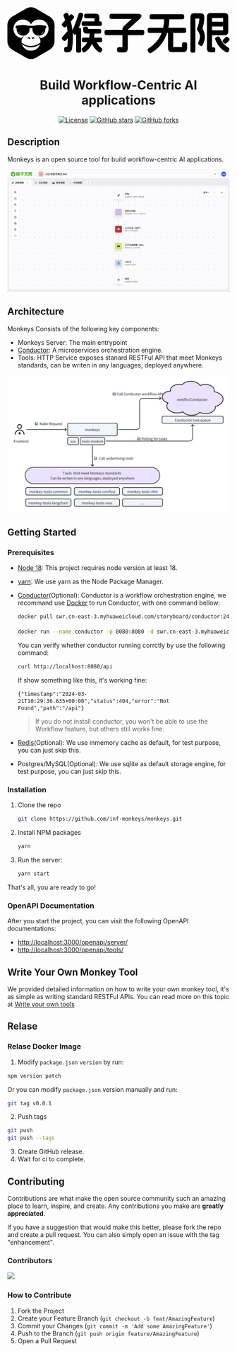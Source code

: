 <div align="center">
<svg
          xmlns="http://www.w3.org/2000/svg"
          viewBox="0 0 173.04345703125 40.1988525390625"
          width={width}
          height={height}
        >
<path
            className="fill-vines-500 dark:fill-white"
            d="M55.891 15.985q1.486 0 1.486 1.492v16.27q0 1.491-1.486 1.491h-.877q-1.486 0-1.486-1.491v-16.27q0-1.492 1.486-1.492h.877Zm2.16-11.457q.71.136.93.627.218.492.016 1.203-2.33 7.661-5.435 14.27-.304.611-.827.747-.523.135-.962-.407l-.641-.814q-.473-.644-.608-1.22t.169-1.254q1.384-2.95 2.6-6.254 1.214-3.305 2.058-6.118.203-.712.642-.933.438-.22 1.215-.084l.844.237Zm14.145 6.474q1.35 0 1.35 1.356v.814q0 1.356-1.35 1.356H59.199q-1.35 0-1.35-1.356v-.814q0-1.356 1.35-1.356h12.997Zm-3.24-6q2.632 0 2.632 2.644v3.661q0 1.458-1.451 1.458h-.878q-1.485 0-1.485-1.492V8.46h-6.617q-1.35 0-1.35-1.356v-.746q0-1.355 1.35-1.355h7.798ZM66.49 18.63q1.485 0 1.384 1.458-.169 3.321-1.165 6.254-.996 2.932-2.616 5.084-1.62 2.153-3.578 3.271-1.182.881-1.992-.44l-.405-.746q-.405-.61-.27-1.119.135-.508.71-.983 2.497-1.864 3.915-4.762 1.418-2.899 1.62-6.526.101-1.491 1.52-1.491h.877Zm5.975 4.915q1.35 0 1.35 1.356v.813q0 1.356-1.35 1.356H59.368q-1.35 0-1.35-1.356V24.9q0-1.356 1.35-1.356h13.098ZM61.36 15.002q1.451 0 1.451 1.458v.406h8.878q1.35 0 1.35 1.356v.814q0 1.356-1.35 1.356H61.664q-1.317 0-1.992-.661t-.675-2.017v-1.22q0-1.492 1.485-1.492h.878Zm6.042 10.101q1.384-.339 1.857 1.119.574 1.763 1.553 3.068.979 1.305 2.228 2.118.641.44.793.932.152.492-.152 1.17l-.405.745q-.304.678-.793.83-.49.153-1.131-.253-2.296-1.458-3.832-3.526-1.535-2.067-1.974-4.27-.203-.712.067-1.17.27-.458.98-.627l.81-.136Zm-18.397-5.457q1.148 1.017.101 2.203l-3.375 3.763q-1.013 1.152-2.195.101l-.607-.542q-1.148-1.017-.101-2.203l3.375-3.763q1.013-1.152 2.194-.101l.608.542Zm2.33-13.152q1.18 1.05.134 2.203l-5.738 6.373q-1.013 1.118-2.16.102l-.608-.543q-1.182-1.05-.135-2.203l5.738-6.373q1.013-1.118 2.16-.101l.608.542Zm-5.874-2q1.417-.678 1.991.814 2.667 6.372 3.308 13.406.642 7.033-.405 13.406-.236 1.39-1.063 2.102-.827.711-2.245.711h-1.249q-1.62 0-1.62-1.627v-.949q0-1.627 1.62-1.627h.81q.878-6.474.203-12.338-.675-5.864-2.937-11.39-.574-1.491.776-2.101l.81-.407Zm55.765.542q1.756 0 2.583.526.827.525.557 1.491-.27.966-1.587 2.22l-9.013 8.17v14.575q0 1.458-.743 2.22-.742.763-2.227.763h-3.781q-1.587 0-1.587-1.593v-.881q0-1.593 1.587-1.593h2.565V17.036q0-1.39.98-2.271l6.244-5.661H81.107q-1.586 0-1.586-1.593V6.63q0-1.594 1.586-1.594h20.12Zm3.815 12.508q1.586 0 1.586 1.593v.882q0 1.593-1.586 1.593H77.225q-1.586 0-1.586-1.593v-.882q0-1.593 1.586-1.593h27.816Zm31.123-12.169q1.553 0 1.553 1.56v.881q0 1.56-1.553 1.56h-23.9q-1.552 0-1.552-1.56v-.881q0-1.56 1.553-1.56h23.9Zm1.52 10.508q1.552 0 1.552 1.56v.88q0 1.56-1.553 1.56h-26.937q-1.553 0-1.553-1.56v-.88q0-1.56 1.553-1.56h26.937Zm-13.03-8.61q1.586 0 1.552 1.594-.304 9.22-3.882 15.948-3.578 6.729-10.33 10.559-1.35.814-2.126-.542l-.473-.814q-.776-1.356.574-2.17 6.11-3.863 9.03-9.473 2.92-5.61 3.156-13.508.034-1.593 1.62-1.593h.878Zm2.902 10.61q1.587 0 1.587 1.593v11.322h6.785V28.73q0-1.593 1.587-1.593h.877q1.587 0 1.587 1.593v3.153q0 1.457-.726 2.186-.726.729-2.177.729h-9.08q-1.452 0-2.178-.729t-.726-2.186V19.476q0-1.593 1.587-1.593h.877Zm36.052 4.983q1.384-.508 2.025.95 1.114 2.61 2.718 4.457 1.603 1.847 3.561 2.898.71.373.895.881.185.509-.085 1.22l-.337.814q-.574 1.458-1.958.78-3.038-1.627-5.266-4.22-2.228-2.594-3.24-5.475-.608-1.424.877-1.966l.81-.339Zm6.28.475q1.045-1.051 2.092.034l.54.542q1.046 1.017 0 2.068l-1.789 1.83q-1.013 1.017-2.093-.034l-.54-.542q-1.013-1.051 0-2.068l1.79-1.83Zm-1.419-12.135q1.451 0 1.451 1.457v.814q0 1.457-1.45 1.457h-9.588q-1.45 0-1.45-1.457v-.814q0-1.457 1.45-1.457h9.587Zm.71-6.746q1.383 0 2.092.712.71.712.71 2.102v11.66q0 1.39-.71 2.102-.709.712-2.093.712h-10.296q-1.485 0-1.485-1.492v-.881q0-1.492 1.485-1.492h9.114V8.324h-8.608V31.07h1.013q1.485 0 1.485 1.492v.88q0 1.492-1.485 1.492h-2.194q-1.384 0-2.093-.711-.709-.712-.709-2.102V7.274q0-1.39.71-2.102.708-.712 2.092-.712h10.971Zm-18.87.136q1.518 0 2.311.78.793.779.76 2.304-.068 4.712-1.452 8.712 1.215 2.034 1.637 4.339.422 2.305.017 4.508-.405 2.203-1.485 4-.675 1.39-1.992.542l-.742-.474q-1.249-.814-.574-2.17.844-1.763 1.063-3.305.22-1.542-.169-2.915-.388-1.373-1.434-2.593-.878-1.085-.405-2.203 1.417-3.526 1.687-7.39h-3.139v25.016q0 1.491-1.485 1.491h-.878q-1.485 0-1.485-1.491V7.477q0-2.881 2.87-2.881h4.894ZM36.7 20.083c0 2.159.012 4.319-.005 6.478-.01 1.196-.326 2.323-.89 3.378-.735 1.377-1.822 2.39-3.168 3.16-2.893 1.656-5.77 3.34-8.654 5.01-.753.436-1.5.882-2.267 1.29-.755.403-1.57.63-2.42.739a7.38 7.38 0 0 1-1.773.014 7.645 7.645 0 0 1-3.008-1.004C12.073 37.73 9.63 36.316 7.188 34.9c-1.224-.71-2.467-1.39-3.664-2.144C1.76 31.646.66 30.036.189 28a6.294 6.294 0 0 1-.17-1.39c-.003-.385-.015-.77-.015-1.155-.001-3.89-.01-7.779.004-11.668.006-1.72.557-3.267 1.612-4.627.648-.836 1.454-1.483 2.367-2.01C7.042 5.39 10.09 3.618 13.143 1.85c.633-.366 1.262-.742 1.91-1.08a6.5 6.5 0 0 1 2.239-.686c.36-.043.723-.087 1.085-.084 1.168.01 2.29.249 3.329.796.744.392 1.467.826 2.196 1.247 2.696 1.56 5.392 3.123 8.086 4.688.618.359 1.256.69 1.818 1.14 1.425 1.14 2.337 2.603 2.73 4.39.12.549.168 1.104.167 1.666-.003 2.051-.002 4.104-.002 6.156Zm-23.805 2.144c-.039.054-.06.085-.083.115-.268.343-.545.68-.804 1.031-.234.319-.471.638-.585 1.027-.066.228-.155.45-.208.68-.095.412-.19.825-.249 1.242-.035.25.005.508-.005.763-.008.18.03.324.199.418.068.037.123.1.185.147.86.656 1.792 1.186 2.798 1.583 1.245.493 2.538.753 3.874.79.438.013.877-.017 1.315-.04a9.497 9.497 0 0 0 1.646-.255 11.544 11.544 0 0 0 4.575-2.222c.127-.1.199-.199.192-.371-.012-.297.043-.602-.002-.891a12.773 12.773 0 0 0-.325-1.42c-.085-.307-.18-.626-.347-.892-.293-.47-.642-.904-.97-1.35-.085-.115-.182-.22-.273-.33l.025-.034c.205.115.418.219.616.345.536.344 1.004.771 1.462 1.212.038.036.1.068.149.067.09-.002.178-.028.267-.048 1.626-.36 2.985-1.168 4.047-2.458 1.161-1.412 1.709-3.039 1.647-4.872-.015-.453-.07-.9-.175-1.34-.43-1.796-1.396-3.233-2.905-4.288-1.359-.95-2.876-1.358-4.53-1.277a8.525 8.525 0 0 0-2.241.391c-1.59.52-2.842 1.464-3.662 2.948-.056.102-.109.206-.172.325-.03-.056-.054-.096-.075-.138a5.948 5.948 0 0 0-.915-1.34 6.318 6.318 0 0 0-2.568-1.7 8.122 8.122 0 0 0-3.338-.477c-.435.029-.874.085-1.297.186-1.511.358-2.774 1.141-3.784 2.326-1.047 1.228-1.61 2.657-1.708 4.267-.04.659.013 1.315.16 1.962.393 1.724 1.3 3.117 2.693 4.188a6.982 6.982 0 0 0 3.04 1.336c.104.02.164-.001.237-.073.411-.408.845-.79 1.323-1.12.233-.16.475-.309.771-.413Zm-1.686 6.376.031.104c.212.64.507 1.24.886 1.796a7.219 7.219 0 0 0 1.814 1.852 7.177 7.177 0 0 0 4.143 1.332c.733.008 1.46-.02 2.177-.196a7.163 7.163 0 0 0 3.214-1.705 7.326 7.326 0 0 0 1.855-2.677c.063-.157.114-.32.17-.479-2.124 1.59-4.498 2.408-7.137 2.41-2.645 0-5.022-.817-7.153-2.437Z"
          />
<path
            className="fill-vines-500 dark:fill-white"
            d="M19.552 16.251h-2.39c.019.142.038.274.054.406.146 1.232-.16 2.345-.898 3.333-.75 1.006-1.754 1.639-2.972 1.901-1.655.357-3.156-.011-4.49-1.057-.775-.608-1.195-1.439-1.441-2.372a6.073 6.073 0 0 1-.213-1.669c.007-.359-.154-.493-.516-.544-.062-.008-.124-.01-.19-.015v-1.86c.017-.003.036-.014.054-.012.442.044.856-.102 1.281-.185a21.764 21.764 0 0 1 1.632-.272c.56-.066 1.126-.09 1.69-.125.727-.045 1.453.006 2.178.069.96.084 1.905.258 2.838.502.07.018.146.008.22.008 1.31 0 2.622-.005 3.933.005.252.002.475-.094.714-.134.633-.108 1.262-.245 1.898-.324.587-.074 1.18-.106 1.772-.122a17.98 17.98 0 0 1 1.67.03c1.073.07 2.129.25 3.171.516.173.043.361.028.542.027.106 0 .146.028.144.14a89.125 89.125 0 0 0 0 1.611c0 .104-.03.146-.135.137a.7.7 0 0 0-.19.01c-.25.05-.335.181-.36.52-.036.455-.069.91-.123 1.362-.088.728-.352 1.385-.837 1.944-.542.624-1.162 1.145-1.914 1.495-.451.211-.93.323-1.423.374-.294.03-.59.077-.885.067-1.189-.039-2.259-.42-3.178-1.188-.82-.686-1.373-1.546-1.615-2.597a4.462 4.462 0 0 1-.021-1.934c.002-.011 0-.023 0-.047Zm5.82 4.54c.25-.03.502-.051.75-.093a2.486 2.486 0 0 0 1.083-.44c.62-.46.81-1.212.745-1.94-.181 1.544-1.16 2.233-2.577 2.473Zm-14.15-.02c-1.693-.273-2.424-1.173-2.57-2.522.004.238.004.476.031.712.065.549.307 1.007.765 1.323.532.366 1.144.465 1.773.488ZM20.738 24.547c-.248-.4-.492-.397-.724-.33-.281.083-.387.29-.377.68-.208-.001-.526-.34-.58-.657a.939.939 0 0 1 .526-1.027c.353-.162.839-.058 1.072.23.275.34.311.793.083 1.104ZM17.074 24.91c.015-.386-.117-.632-.394-.703-.24-.06-.534-.005-.692.334-.148-.096-.239-.536-.08-.871.175-.373.598-.602.985-.524.447.09.76.435.772.854.013.431-.236.815-.591.91Z"
          />
</svg>

# Build Workflow-Centric AI applications

[![License](https://img.shields.io/github/license/inf-monkeys/monkeys)](http://www.apache.org/licenses/LICENSE-2.0)
[![GitHub stars](https://img.shields.io/github/stars/inf-monkeys/monkeys?style=social&label=Star&maxAge=2592000)](https://GitHub.com/inf-monkeys/monkeys/stargazers/)
[![GitHub forks](https://img.shields.io/github/forks/inf-monkeys/monkeys?style=social&label=Fork&maxAge=2592000)](https://github.com/inf-monkeys/monkeys)

</div>

## Description

Monkeys is an open source tool for build workflow-centric AI applications.

![](./docs/images/dashboard.png)

## Architecture

Monkeys Consists of the following key components:

- Monkeys Server: The main entrypoint
- [Conductor](https://github.com/inf-monkeys/conductor): A microservices orchestration engine.
- Tools: HTTP Service exposes stanard RESTFul API that meet Monkeys standards, can be writen in any languages, deployed anywhere.

![](./docs/images/architecture.png)

## Getting Started

### Prerequisites

- [Node 18](https://nodejs.org/en/download/current): This project requires node version at least 18.
- [yarn](https://yarnpkg.com/): We use yarn as the Node Package Manager.
- [Conductor](https://github.com/inf-monkeys/conductor)(Optional): Conductor is a workflow orchestration engine, we recommand use [Docker](https://www.docker.com/products/docker-desktop/) to run Conductor, with one command bellow:

  ```bash
  docker pull swr.cn-east-3.myhuaweicloud.com/storyboard/conductor:240312

  docker run --name conductor -p 8080:8080 -d swr.cn-east-3.myhuaweicloud.com/storyboard/conductor:240312
  ```

  You can verify whether conductor running corrctly by use the following command:

  ```bash
  curl http://localhost:8080/api
  ```

  If show something like this, it's working fine:

  ```
  {"timestamp":"2024-03-21T10:29:36.635+00:00","status":404,"error":"Not Found","path":"/api"}
  ```

  > If you do not install conductor, you won't be able to use the Workflow feature, but others still works fine.

- [Redis](https://redis.io/)(Optional): We use inmemory cache as default, for test purpose, you can just skip this.
- Postgres/MySQL(Optional): We use sqlite as default storage engine, for test purpose, you can just skip this.

### Installation

1. Clone the repo
   ```sh
   git clone https://github.com/inf-monkeys/monkeys.git
   ```
2. Install NPM packages
   ```sh
   yarn
   ```
3. Run the server:

   ```sh
   yarn start
   ```

That's all, you are ready to go!

### OpenAPI Documentation

After you start the project, you can visit the following OpenAPI documentations:

- [http://localhost:3000/openapi/server/](http://localhost:3000/openapi/server/)
- [http://localhost:3000/openapi/tools/](http://localhost:3000/openapi/tools/)

## Write Your Own Monkey Tool

We provided detailed information on how to write your own monkey tool, it's as simple as writing standard RESTFul APIs. You can read more on this topic at [Write your own tools](#TODO)

## Relase

### Relase Docker Image

1. Modify `package.json` `version` by run:

```sh
npm version patch
```

Or you can modify `package.json` version manually and run:

```sh
git tag v0.0.1
```

2. Push tags

```sh
git push
git push --tags
```

3. Create GitHub release.
4. Wait for ci to complete.

## Contributing

Contributions are what make the open source community such an amazing place to learn, inspire, and create. Any contributions you make are **greatly appreciated**.

If you have a suggestion that would make this better, please fork the repo and create a pull request. You can also simply open an issue with the tag "enhancement".

### Contributors

<a href="https://github.com/inf-monkeys/monkeys/graphs/contributors">
  <img src="https://contrib.rocks/image?repo=inf-monkeys/monkeys" />
</a>

### How to Contribute

1. Fork the Project
2. Create your Feature Branch (`git checkout -b feat/AmazingFeature`)
3. Commit your Changes (`git commit -m 'Add some AmazingFeature'`)
4. Push to the Branch (`git push origin feature/AmazingFeature`)
5. Open a Pull Request
